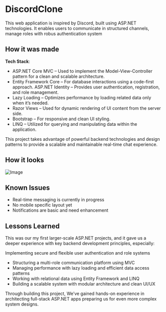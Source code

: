 # DiscordClone

This web application is inspired by Discord, built using ASP.NET technologies. It enables users to communicate in structured channels, manage roles with robus authentication system

## How it was made

**Tech Stack**:
- ASP.NET Core MVC – Used to implement the Model-View-Controller pattern for a clean and scalable architecture.
- Entity Framework Core – For database interactions using a code-first approach.
ASP.NET Identity – Provides user authentication, registration, and role management.
- Lazy Loading – Optimizes performance by loading related data only when it’s needed.
- Razor Views – Used for dynamic rendering of UI content from the server side.
- Bootstrap – For responsive and clean UI styling.
- LINQ – Utilized for querying and manipulating data within the application.

This project takes advantage of powerful backend technologies and design patterns to provide a scalable and maintainable real-time chat experience.

## How it looks
![Image](https://github.com/user-attachments/assets/7f1d3933-3cb5-4afe-abe3-1386f3138626)
## Known Issues
* Real-time messaging is currently in progress
* No mobile specific layout yet
* Notifications are basic and need enhancement

## Lessons Learned

This was our my first larger-scale ASP.NET projects, and it gave us a deeper experience with key backend development principles, especially:

Implementing secure and flexible user authentication and role systems
* Structuring a multi-role communication platform using MVC
* Managing performance with lazy loading and efficient data access patterns
* Working with relational data using Entity Framework and LINQ
* Building a scalable system with modular architecture and clean UI/UX

Through building this project, We’ve gained hands-on experience in architecting full-stack ASP.NET apps preparing us for even more complex system designs.

